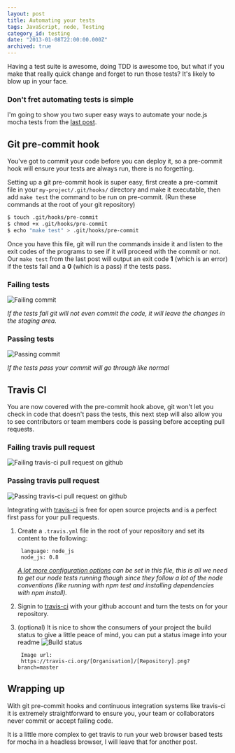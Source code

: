 ```yaml
---
layout: post
title: Automating your tests
tags: JavaScript, node, Testing
category_id: testing
date: "2013-01-08T22:00:00.000Z"
archived: true
---
```


Having a test suite is awesome, doing TDD is awesome too, but what if you make that really quick change and forget to run those tests? It's likely to blow up in your face.

### Don't fret automating tests is simple

I'm going to show you two super easy ways to automate your node.js mocha tests from the [last post](/blog/testing-node-apps-with-mocha).

## Git pre-commit hook

You've got to commit your code before you can deploy it, so a pre-commit hook will ensure your tests are always run, there is no forgetting.

Setting up a git pre-commit hook is super easy, first create a pre-commit file in your `my-project/.git/hooks/` directory and make it executable, then add `make test` the command to be run on pre-commit. (Run these commands at the root of your git repository)

```bash
$ touch .git/hooks/pre-commit
$ chmod +x .git/hooks/pre-commit
$ echo "make test" > .git/hooks/pre-commit
```

Once you have this file, git will run the commands inside it and listen to the exit codes of the programs to see if it will proceed with the commit or not. Our `make test` from the last post will output an exit code **1** (which is an error) if the tests fail and a **0** (which is a pass) if the tests pass.

### Failing tests

![Failing commit](/images/articles/automating-tests/commit-failing.png)

*If the tests fail git will not even commit the code, it will leave the changes in the staging area.*

### Passing tests

![Passing commit](/images/articles/automating-tests/commit-passing.png)

*If the tests pass your commit will go through like normal*

## Travis CI

You are now covered with the pre-commit hook above, git won't let you check in code that doesn't pass the tests, this next step will also allow you to see contributors or team members code is passing before accepting pull requests.

### Failing travis pull request

![Failing travis-ci pull request on github](/images/articles/automating-tests/travis-fail.png)

### Passing travis pull request

![Passing travis-ci pull request on github](/images/articles/automating-tests/travis-pass.png)

Integrating with [travis-ci](https://travis-ci.org/) is free for open source projects and is a perfect first pass for your pull requests.

1. Create a `.travis.yml` file in the root of your repository and set its content to the following:

        language: node_js
        node_js: 0.8

    *[A lot more configuration options](http://about.travis-ci.org/docs/) can be set in this file, this is all we need to get our node tests running though since they follow a lot of the node conventions (like running with npm test and installing dependencies with npm install).*

2. Signin to [travis-ci](https://travis-ci.org/) with your github account and turn the tests on for your repository.

3. (optional) It is nice to show the consumers of your project the build status to give a little peace of mind, you can put a status image into your readme ![Build status](https://travis-ci.org/phawk/tdd-node-mocha.png?branch=master)

        Image url:
        https://travis-ci.org/[Organisation]/[Repository].png?branch=master

## Wrapping up

With git pre-commit hooks and continuous integration systems like travis-ci it is extremely straightforward to ensure you, your team or collaborators never commit or accept failing code.

It is a little more complex to get travis to run your web browser based tests for mocha in a headless browser, I will leave that for another post.
